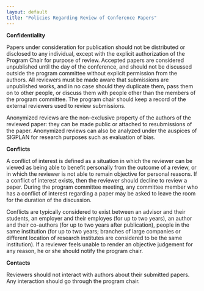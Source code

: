 ```yaml
---
layout: default
title: "Policies Regarding Review of Conference Papers"
---
```

**Confidentiality**

Papers under consideration for publication should not be distributed or disclosed to any individual, except with the explicit authorization of the Program Chair for purpose of review. Accepted papers are considered unpublished until the day of the conference, and should not be discussed outside the program committee without explicit permission from the authors. All reviewers must be made aware that submissions are unpublished works, and in no case should they duplicate them, pass them on to other people, or discuss them with people other than the members of the program committee. The program chair should keep a record of the external reviewers used to review submissions.

Anonymized reviews are the non-exclusive property of the authors of the reviewed paper: they can be made public or attached to resubmissions of the paper. Anonymized reviews can also be analyzed under the auspices of SIGPLAN for research purposes such as evaluation of bias.

**Conflicts**

A conflict of interest is defined as a situation in which the reviewer can be viewed as being able to benefit personally from the outcome of a review, or in which the reviewer is not able to remain objective for personal reasons. If a conflict of interest exists, then the reviewer should decline to review a paper. During the program committee meeting, any committee member who has a conflict of interest regarding a paper may be asked to leave the room for the duration of the discussion.

Conflicts are typically considered to exist between an advisor and their students, an employer and their employes (for up to two years), an author and their co-authors (for up to two years after publication), people in the same institution (for up to two years; branches of large companies or different location of research institutes are considered to be the same institution). If a reviewer feels unable to render an objective judgement for any reason, he or she should notify the program chair.

**Contacts**

Reviewers should not interact with authors about their submitted papers. Any interaction should go through the program chair.

